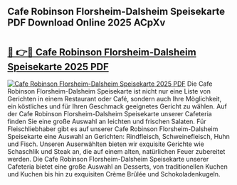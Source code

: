 ## Cafe Robinson Florsheim-Dalsheim Speisekarte PDF Download Online 2025 ACpXv

# <h2><a href="http://gc7z6o.nevu.top/?p=Cafe+Robinson+Florsheim-Dalsheim+Speisekarte">🔗 👉🔴 Cafe Robinson Florsheim-Dalsheim Speisekarte 2025 PDF</a></h2>

[![Cafe Robinson Florsheim-Dalsheim Speisekarte 2025 PDF](https://i.imgur.com/dBaPXMq.png)](http://gc7z6o.nevu.top/?p=Cafe+Robinson+Florsheim-Dalsheim+Speisekarte)
Die Cafe Robinson Florsheim-Dalsheim Speisekarte ist nicht nur eine Liste von Gerichten in einem Restaurant oder Café, sondern auch Ihre Möglichkeit, ein köstliches und für Ihren Geschmack geeignetes Gericht zu wählen. Auf der Cafe Robinson Florsheim-Dalsheim Speisekarte unserer Cafeteria finden Sie eine große Auswahl an leichten und frischen Salaten. Für Fleischliebhaber gibt es auf unserer Cafe Robinson Florsheim-Dalsheim Speisekarte eine Auswahl an Gerichten: Rindfleisch, Schweinefleisch, Huhn und Fisch. Unseren Auserwählten bieten wir exquisite Gerichte wie Schaschlik und Steak an, die auf einem alten, natürlichen Feuer zubereitet werden. Die Cafe Robinson Florsheim-Dalsheim Speisekarte unserer Cafeteria bietet eine große Auswahl an Desserts, von traditionellen Kuchen und Kuchen bis hin zu exquisiten Crème Brûlée und Schokoladenkugeln.
